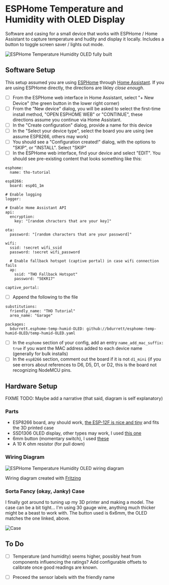 # ESPHome Temperature and Humidity with OLED Display
Software and casing for a small device that works with ESPHome / Home Assistant to capture temperature and hudity and
display it locally. Includes a button to toggle screen saver / lights out mode.

![ESPHome Temperature Humidity OLED fully built](https://brett.durrett.net/wp-content/uploads/2022/12/full_build.jpeg)

## Software Setup

This setup assumed you are using [ESPHome](https://esphome.io/) through [Home Assistant](https://www.home-assistant.io/). If you are using ESPHome directly, the directions are likley _close enough_.

- [ ] From the ESPHome web interface in Home Assistant, select "+ New Device" (the green button in the lower right corner)
- [ ] From the "New device" dialog, you will be asked to select the first-time install method, "OPEN ESPHOME WEB" or "CONTINUE", these directions assume you continue via Home Assistant.
- [ ] In the "Create configuration" dialog, provide a name for this device
- [ ] In the "Select your device type", select the board you are using (we assume ESP8266, others may work)
- [ ] You should see a "Configuration created!" dialog, with the options to "SKIP", or "INSTALL". Select "SKIP"
- [ ] In the ESPHome web interface, find your device and select "EDIT". You should see pre-existing content that looks something like this:

```
esphome:
  name: tho-tutorial

esp8266:
  board: esp01_1m

# Enable logging
logger:

# Enable Home Assistant API
api:
  encryption:
    key: "[random chracters that are your key]"

ota:
  password: "[random characters that are your password]"

wifi:
  ssid: !secret wifi_ssid
  password: !secret wifi_password

  # Enable fallback hotspot (captive portal) in case wifi connection fails
  ap:
    ssid: "THO Fallback Hotspot"
    password: "5EKR17"

captive_portal:
```    

- [ ] Append the following to the file

```
substitutions:
  friendly_name: "THO Tutorial"
  area_name: "Garage"

packages:
  bdurrett.esphome-temp-humid-OLED: github://bdurrett/esphome-temp-humid-OLED/temp-humid-OLED.yaml

```
- [ ] In the `esphome` section of your config, add an entry `name_add_mac_suffix: true` if you want the MAC address added to each device name (generally for bulk installs)
- [ ] In the `esp8266` section, comment out the board if it is not `d1_mini` (if you see errors about references to D6, D5, D1, or D2, this is the board not recognizing NodeMCU pins.

## Hardware Setup

FIXME TODO: Maybe add a narrative (that said, diagram is self explanatory)

### Parts
* ESP8266 board, any should work, [the ESP-12F is nice and tiny](https://smile.amazon.com/gp/product/B081PX9YFV/ref=ppx_yo_dt_b_asin_title_o01_s01?ie=UTF8&psc=1) and fits the 3D printed case
* SSD1306 OLED display, other types may work, I used [this one](https://smile.amazon.com/gp/product/B09C5K91H7/ref=ppx_yo_dt_b_asin_title_o01_s02?ie=UTF8&psc=1)
* 6mm button (momentary switch), I used [these](https://www.amazon.com/gp/product/B07C7211PJ/ref=ppx_yo_dt_b_asin_title_o03_s00?ie=UTF8&psc=1)
* A 10 K ohm resistor (for pull down)

### Wiring Diagram

![ESPHome Temperature Humidity OLED wiring diagram](https://brett.durrett.net/wp-content/uploads/2022/12/wiring-diagram.png)

Wiring diagram created with [Fritzing](https://fritzing.org/)

### Sorta Fancy (okay, Janky) Case
I finally got around to tuning up my 3D printer and making a model. The case can be a bit tight... I'm using 30 gauge wire, anything much thicker might be a beast to work with. The button used is 6x6mm, the OLED matches the one linked, above.

![Case](https://brett.durrett.net/wp-content/uploads/2022/12/build-01-scaled.jpeg)

## To Do
- [ ] Temperature (and humidity) seems higher, possibly heat from components influencing the ratings? Add configurable offsets to calibrate once good readings are known.
- [ ] Preceed the sensor labels with the friendly name


